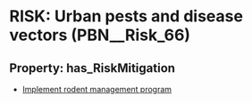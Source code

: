 # RISK: __Urban pests and disease vectors__ (PBN__Risk_66)

## Property: has_RiskMitigation

* [Implement rodent management program](PBN__RiskMitigation_78)

